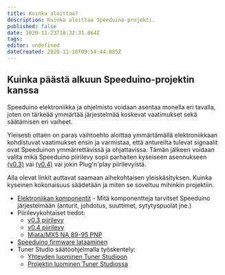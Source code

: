 ```yaml
---
title: Kuinka aloittaa?
description: Kuinka aloittaa Speeduino-projekti.
published: false
date: 2020-11-23T18:32:31.864Z
tags: 
editor: undefined
dateCreated: 2020-11-10T09:54:44.085Z
---
```


## Kuinka päästä alkuun Speeduino-projektin kanssa

Speeduino elektroniikka ja ohjelmisto voidaan asentaa monella eri tavalla, joten on tärkeää ymmärtää järjestelmää koskevat vaatimukset sekä säätämisen eri vaiheet.

Yleisesti ottaen on paras vaihtoehto aloittaa ymmärtämällä elektroniikkaan kohdistuvat vaatimukset ensin ja varmistaa, että antureilta tulevat signaalit ovat Speeduinon ymmärrettävissä ja ohjattavissa. Tämän jälkeen voidaan valita mikä Speeduino piirilevy sopii parhaiten kyseiseen asennukseen [(v0.3)](/boards/V03) vai [(v0.4)](/boards/V04) vai jokin Plug'n'play piirilevyistä. 

Alla olevat linkit auttavat saamaan aihekohtaisen yleiskäsityksen. Kuinka kyseinen kokonaisuus säädetään ja miten se soveltuu mihinkin projektiin.

- [Elektroniikan komponentit](/speeduino_jarjestelman_komponentit) - Mitä komponentteja tarvitset Speeduino järjestelmään (anturit, johdotus, suuttimet, sytytyspuolat jne.)
- Piirilevykohtaiset tiedot:
  - [v0.3 piirilevy](/boards/V03)
  - [v0.4 piirilevy](/boards/V04)
  - [Miata/MX5 NA 89-95 PNP](/boards/MX5_PNP)
-   [Speeduino firmware lataaminen](/Installing_Firmware)
-   Tuner Studio säätöohjelmalla työskentely:
    -   [Yhteyden luominen Tuner Studioon](/Connecting_to_TunerStudio)
    -   [Projektin luominen Tuner Studiossa](/Configuring_TunerStudio)